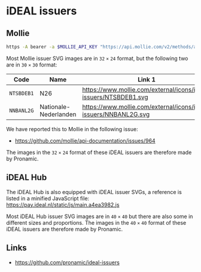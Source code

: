 # iDEAL issuers

## Mollie

```sh
https -A bearer -a $MOLLIE_API_KEY "https://api.mollie.com/v2/methods/all?include=issuers"
```

Most Mollie issuer SVG images are in `32` `×` `24` format, but the following two are in `30` `×` `30` format:

| Code       | Name                  | Link 1                                                           | Link 2                                                                           |
| ---------- | --------------------- | ---------------------------------------------------------------- | -------------------------------------------------------------------------------- |
| `NTSBDEB1` | N26                   | https://www.mollie.com/external/icons/ideal-issuers/NTSBDEB1.svg | https://www.mollie.com/external/icons/payment-methods/ideal/issuers/NTSBDEB1.svg |
| `NNBANL2G` | Nationale-Nederlanden | https://www.mollie.com/external/icons/ideal-issuers/NNBANL2G.svg | https://www.mollie.com/external/icons/payment-methods/ideal/issuers/NNBANL2G.svg |

We have reported this to Mollie in the following issue:

- https://github.com/mollie/api-documentation/issues/964

The images in the `32` `×` `24` format of these iDEAL issuers are therefore made by Pronamic.

## iDEAL Hub

The iDEAL Hub is also equipped with iDEAL issuer SVGs, a reference is listed in a minified JavaScript file:
https://pay.ideal.nl/static/js/main.a4ea3982.js

Most iDEAL Hub issuer SVG images are in `40` `×` `40` but there are also some in different sizes and proportions. The images in the `40` `×` `40` format of these iDEAL issuers are therefore made by Pronamic.

## Links

- https://github.com/pronamic/ideal-issuers
